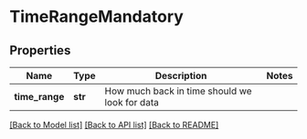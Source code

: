 # TimeRangeMandatory

## Properties
Name | Type | Description | Notes
------------ | ------------- | ------------- | -------------
**time_range** | **str** | How much back in time should we look for data | 

[[Back to Model list]](../README.md#documentation-for-models) [[Back to API list]](../README.md#documentation-for-api-endpoints) [[Back to README]](../README.md)


